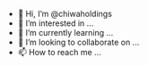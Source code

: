 - 👋 Hi, I’m @chiwaholdings
- 👀 I’m interested in ...
- 🌱 I’m currently learning ...
- 💞️ I’m looking to collaborate on ...
- 📫 How to reach me ...

<!---
chiwaholdings/chiwaholdings is a ✨ special ✨ repository because its `README.md` (this file) appears on your GitHub profile.
You can click the Preview link to take a look at your changes.
--->
